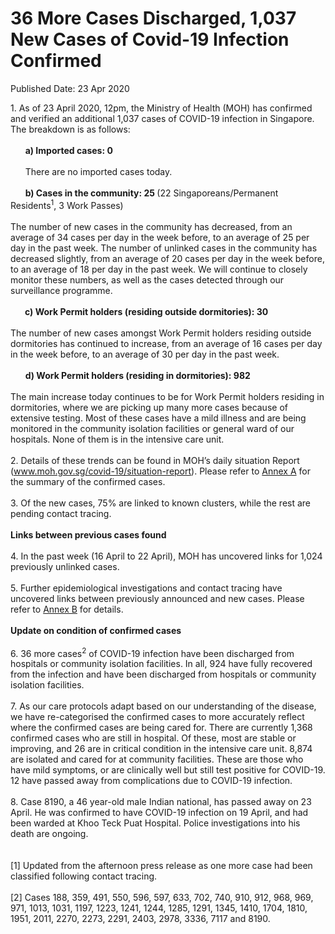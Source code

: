 <html>
    <meta http-equiv="Content-Type" content="text/html; charset=utf-8"/>
    <meta charset="utf-8"/>
    <title>36 More Cases Discharged, 1,037 New Cases of Covid-19 Infection Confirmed</title>
    <body><h1>36 More Cases Discharged, 1,037 New Cases of Covid-19 Infection Confirmed</h1>
    <p>Published Date: 23 Apr 2020</p> <p>1. As of 23 April 2020, 12pm, the Ministry of Health (MOH) has confirmed and verified an additional 1,037 cases of COVID-19 infection in Singapore. The breakdown is as follows: 
<br>
<br>&nbsp;&nbsp;&nbsp;&nbsp;&nbsp; <strong>a) Imported cases: 0 
</strong><br>
<br>&nbsp;&nbsp;&nbsp;&nbsp;&nbsp; There are no imported cases today.   
<br>
<br>&nbsp;&nbsp;&nbsp;&nbsp;&nbsp; <strong>b) Cases in the community: 25 </strong>(22 Singaporeans/Permanent Residents<sup>1</sup>, 3 Work Passes)
<br>
<br>The number of new cases in the community has decreased, from an average of 34 cases per day in the week before, to an average of 25 per day in the past week. The number of unlinked cases in the community has decreased slightly, from an average of 20 cases per day in the week before, to an average of 18 per day in the past week.&nbsp;We will continue to closely monitor these numbers, as well as the cases detected through our surveillance programme.
<br>
<br>&nbsp;&nbsp;&nbsp;&nbsp;&nbsp;<strong> c) Work Permit holders (residing outside dormitories): 30
</strong><br>
<br>The number of new cases amongst Work Permit holders residing outside dormitories has continued to increase, from an average of 16 cases per day in the week before, to an average of 30 per day in the past week.&nbsp; 
<br>
<br>&nbsp;&nbsp;&nbsp;&nbsp;&nbsp; <strong>d) Work Permit holders (residing in dormitories): 982
</strong><br>
<br>The main increase today continues to be for Work Permit holders residing in dormitories, where we are picking up many more cases because of extensive testing. Most of these cases have a mild illness and are being monitored in the community isolation facilities or general ward of our hospitals. None of them is in the intensive care unit. 
<br>
<br>2. Details of these trends can be found in MOH’s daily situation Report (<a href="http://www.moh.gov.sg/covid-19/situation-report">www.moh.gov.sg/covid-19/situation-report</a>). Please refer to <a title="Annex A" href="/docs/librariesprovider5/default-document-library/annex-a-(23-apr).pdf?sfvrsn=3c499e7a_0">Annex A</a>&nbsp;for the summary of the confirmed cases. 
<br>
<br>3. Of the new cases, 75% are linked to known clusters, while the rest are pending contact tracing. 
<br>
<br><strong>Links between previous cases found
</strong><br>
<br>4. In the past week (16 April to 22 April), MOH has uncovered links for 1,024 previously unlinked cases. 
<br>
<br>5. Further epidemiological investigations and contact tracing have uncovered links between previously announced and new cases. Please refer to <a title="Annex B" href="/docs/librariesprovider5/default-document-library/annex-b-(23-apr).pdf?sfvrsn=1ef49a9a_0">Annex B</a>&nbsp;for details.
<br>
<br><strong>Update on condition of confirmed cases
</strong><br>
<br>6. 36 more cases<sup>2</sup> of COVID-19 infection have been discharged from hospitals or community isolation facilities. In all, 924 have fully recovered from the infection and have been discharged from hospitals or community isolation facilities. 
<br>
<br>7. As our care protocols adapt based on our understanding of the disease, we have re-categorised the confirmed cases to more accurately reflect where the confirmed cases are being cared for. There are currently 1,368 confirmed cases who are still in hospital. Of these, most are stable or improving, and 26 are in critical condition in the intensive care unit. 8,874 are isolated and cared for at community facilities. These are those who have mild symptoms, or are clinically well but still test positive for COVID-19. 12 have passed away from complications due to COVID-19 infection. 
<br>
<br>8. Case 8190, a 46 year-old male Indian national, has passed away on 23 April. He was confirmed to have COVID-19 infection on 19 April, and had been warded at Khoo Teck Puat Hospital. Police investigations into his death are ongoing.&nbsp;<br><strong><br><br></strong>[1] Updated from the afternoon press release as one more case had been classified following contact tracing. <br><br>[2] Cases 188, 359, 491, 550, 596, 597, 633, 702, 740, 910, 912, 968, 969, 971, 1013, 1031, 1197, 1223, 1241, 1244, 1285, 1291, 1345, 1410, 1704, 1810, 1951, 2011, 2270, 2273, 2291, 2403, 2978, 3336, 7117 and 8190.<br>&nbsp;</p><p> 
<br>
<br></p></body>
</html>